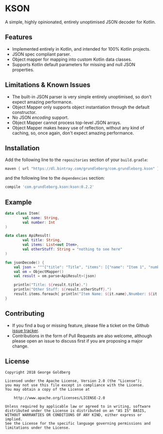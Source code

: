 KSON
====

A simple, highly opinionated, entirely unoptimised JSON decoder for Kotlin.

Features
--------

* Implemented entirely in Kotlin, and intended for 100% Kotlin projects.
* JSON spec compliant parser.
* Object mapper for mapping into custom Kotlin data classes.
* Supports Kotlin default parameters for missing and null JSON properties.

Limitations & Known Issues
--------------------------

* The built-in JSON parser is very simple entirely unoptimised, so don't expect amazing performance.
* Object Mapper only supports object instantiation through the default constructor.
* No JSON *encoding* support.
* Object Mapper cannot process top-level JSON arrays.
* Object Mapper makes heavy use of reflection, without any kind of caching, so, once again, don't expect amazing performance. 


Installation
------------

Add the following line to the `repositories` section of your `build.gradle`:

```groovy
maven { url "https://dl.bintray.com/grundleborg/com.grundleborg.kson" }
```

and the following line to the `dependencies` section:

```groovy
compile 'com.grundleborg.kson:kson:0.2.2'
```

Example
-------

```kotlin
data class Item(
        val name: String,
        val number: Int
)

data class ApiResult(
        val title: String,
        val items: List<out Item>,
        val otherStuff: String = "nothing to see here"
)

fun jsonDecode() {
    val json = """{"title": "Title", "items": [{"name": "Item 1", "number": 1},{"name": "Item 2", "number": 2}]}"""
    val om = ObjectMapper()
    val result = om.parse<ApiResult>(json)

    println("Title: ${result.title}.")
    println("Other Stuff: ${result.otherStuff}.")
    result.items.foreach{ println("Item Name: ${it.name},Nnumber: ${it.number}.")}
}
```

Contributing
------------

* If you find a bug or missing feature, please file a ticket on the Github [issue tracker](https://github.com/grundleborg/kson/issues).
* Contributions in the form of Pull Requests are also welcome, although please open an issue to discuss first if you are proposing a major change.

License
-------

```
Copyright 2018 George Goldberg

Licensed under the Apache License, Version 2.0 (the "License");
you may not use this file except in compliance with the License.
You may obtain a copy of the License at

    http://www.apache.org/licenses/LICENSE-2.0

Unless required by applicable law or agreed to in writing, software
distributed under the License is distributed on an "AS IS" BASIS,
WITHOUT WARRANTIES OR CONDITIONS OF ANY KIND, either express or implied.
See the License for the specific language governing permissions and
limitations under the License.
```